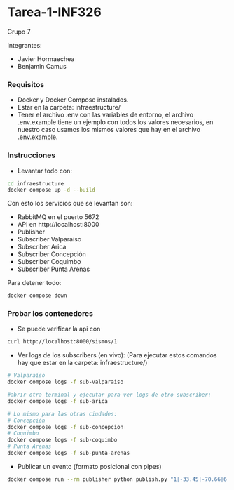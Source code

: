 # Tarea-1-INF326
Grupo 7

Integrantes:
- Javier Hormaechea
- Benjamin Camus

### Requisitos
- Docker y Docker Compose instalados.
- Estar en la carpeta: infraestructure/
- Tener el archivo .env con las variables de entorno, el archivo .env.example tiene un ejemplo con todos los valores necesarios, en nuestro caso usamos los mismos valores que hay en el archivo .env.example.

### Instrucciones
- Levantar todo con:
```bash
cd infraestructure
docker compose up -d --build
```

Con esto los servicios que se levantan son:
- RabbitMQ en el puerto 5672
- API en http://localhost:8000
- Publisher
- Subscriber Valparaíso
- Subscriber Arica
- Subscriber Concepción
- Subscriber Coquimbo
- Subscriber Punta Arenas

Para detener todo:
```bash
docker compose down
```

### Probar los contenedores
- Se puede verificar la api con 
```bash
curl http://localhost:8000/sismos/1
```

- Ver logs de los subscribers (en vivo):
(Para ejecutar estos comandos hay que estar en la carpeta: infraestructure/)
```bash
# Valparaíso
docker compose logs -f sub-valparaiso

#abrir otra terminal y ejecutar para ver logs de otro subscriber:
docker compose logs -f sub-arica

# Lo mismo para las otras ciudades:
# Concepción
docker compose logs -f sub-concepcion
# Coquimbo
docker compose logs -f sub-coquimbo
# Punta Arenas
docker compose logs -f sub-punta-arenas
```

- Publicar un evento (formato posicional con pipes)
```bash
docker compose run --rm publisher python publish.py "1|-33.45|-70.66|6.2|2025-09-18T12:00:00Z"
```

